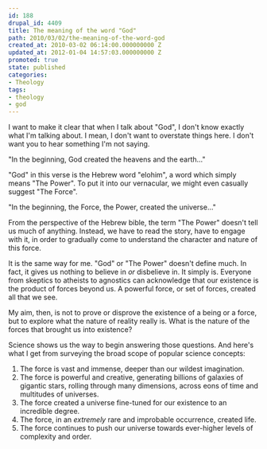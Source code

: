 ```yaml
---
id: 188
drupal_id: 4409
title: The meaning of the word "God"
path: 2010/03/02/the-meaning-of-the-word-god
created_at: 2010-03-02 06:14:00.000000000 Z
updated_at: 2012-01-04 14:57:03.000000000 Z
promoted: true
state: published
categories:
- Theology
tags:
- theology
- god
---
```

I want to make it clear that when I talk about "God", I don't know exactly what I'm talking about. I mean, I don't want to overstate things here. I don't want you to hear something I'm not saying.

"In the beginning, God created the heavens and the earth..."

"God" in this verse is the Hebrew word "elohim", a word which simply means "The Power". To put it into our vernacular, we might even casually suggest "The Force".

"In the beginning, the Force, the Power, created the universe..."

From the perspective of the Hebrew bible, the term "The Power" doesn't tell us much of anything. Instead, we have to read the story, have to engage with it, in order to gradually come to understand the character and nature of this force.

It is the same way for me. "God" or "The Power" doesn't define much. In fact, it gives us nothing to believe in <i>or</i> disbelieve in. It simply is. Everyone from skeptics to atheists to agnostics can acknowledge that our existence is the product of forces beyond us. A powerful force, or set of forces, created all that we see.

My aim, then, is not to prove or disprove the existence of a being or a force, but to explore what the nature of reality really is. What is the nature of the forces that brought us into existence?

Science shows us the way to begin answering those questions. And here's what I get from surveying the broad scope of popular science concepts:

1) The force is vast and immense, deeper than our wildest imagination.
2) The force is powerful and creative, generating billions of galaxies of gigantic stars, rolling through many dimensions, across eons of time and multitudes of universes.
3) The force created a universe fine-tuned for our existence to an incredible degree.
4) The force, in an <i>extremely</i> rare and improbable occurrence,  created life.
5) The force continues to push our universe towards ever-higher levels of complexity and order.
